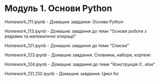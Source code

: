 # Модуль 1. Основи Python 
Homework_111.ipynb - Домашнє завдання: Основи Python 

Homework_113.ipynb - Домашнє завдання до теми "Основи роботи з рядками та математичні операції"

Homework_121.ipynb - Домашнє завдання до теми "Списки"

Homework_123.ipynb - Домашнє завдання: Словники, набори, кортежі

Homework_124.ipynb - Домашнє завдання до теми "Конструкція if...else"

Homework_131_132.ipynb - Домашнє завдання: Цикл for
